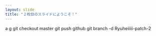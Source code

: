 ```yaml
---
layout: slide
title: "２枚目のスライドにようこそ！"
---
```

a
g
git checkout master
git push github
git branch -d Ryuheiiiii-patch-2
